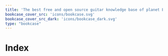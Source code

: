 ```yaml
---
title: 'The best free and open source guitar knowledge base of planet Earth.'
bookcase_cover_src: 'icons/bookcase.svg'
bookcase_cover_src_dark: 'icons/bookcase_dark.svg'
type: "bookcase"
---
```


# Index

